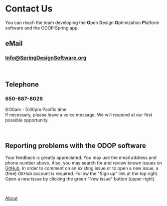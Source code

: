 # Contact Us

You can reach the team developing the 
**O**pen **D**esign **O**ptimization **P**latform software 
and the ODOP:Spring app.   

## eMail   

### Info@SpringDesignSoftware.org   

&nbsp;   

## Telephone   

### 650-887-8026   
8:00am - 5:00pm Pacific time  
If necessary, please leave a voice message. 
We will respond at our first possible opportunity.   

&nbsp;

## Reporting problems with the ODOP software   
Your feedback is greatly appreciated. 
You may use the email address and phone number above.
Also, you may search for and review known issues on 
[GitHub](https://github.com/thegrumpys/odop/issues).
In order to comment on an existing issue or to open a new issue, 
a (free) GitHub account is required.
Follow the "Sign up" link at the top right.
Open a new issue by clicking the green "New issue" button (upper right).

&nbsp;

[About](/docs/About)
